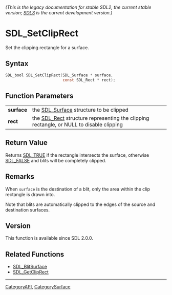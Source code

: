 ###### (This is the legacy documentation for stable SDL2, the current stable version; [SDL3](https://wiki.libsdl.org/SDL3/) is the current development version.)
# SDL_SetClipRect

Set the clipping rectangle for a surface.

## Syntax

```c
SDL_bool SDL_SetClipRect(SDL_Surface * surface,
                         const SDL_Rect * rect);

```

## Function Parameters

|                 |                                                                                                     |
| --------------- | --------------------------------------------------------------------------------------------------- |
| **surface**     | the [SDL_Surface](SDL_Surface) structure to be clipped                                              |
| **rect**        | the [SDL_Rect](SDL_Rect) structure representing the clipping rectangle, or NULL to disable clipping |

## Return Value

Returns [SDL_TRUE](SDL_TRUE) if the rectangle intersects the surface,
otherwise [SDL_FALSE](SDL_FALSE) and blits will be completely clipped.

## Remarks

When `surface` is the destination of a blit, only the area within the clip
rectangle is drawn into.

Note that blits are automatically clipped to the edges of the source and
destination surfaces.

## Version

This function is available since SDL 2.0.0.

## Related Functions

* [SDL_BlitSurface](SDL_BlitSurface)
* [SDL_GetClipRect](SDL_GetClipRect)

----
[CategoryAPI](CategoryAPI), [CategorySurface](CategorySurface)


